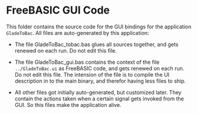 FreeBASIC GUI Code
==================

This folder contains the source code for the GUI bindings for the
application `GladeToBac`. All files are auto-generated by this
application:

- The file GladeToBac_tobac.bas glues all sources together, and gets
renewed on each run. Do not edit this file.

- The file GladeToBac_gui.bas contains the context of the file
`../GladeToBac.ui` as FreeBASIC code, and gets renewed on each run. Do
not edit this file. The intension of the file is to compile the UI
description in to the main binary, and therefor having less files to
ship.

- All other files got initially auto-generated, but customized later.
They contain the actions taken when a certain signal gets invoked from
the GUI. So this files make the application alive.
